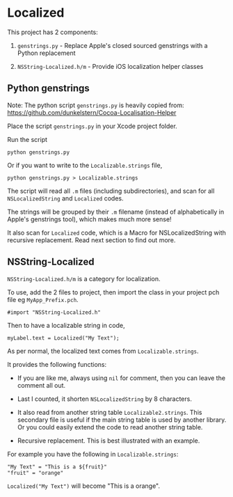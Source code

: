 Localized
=========================================

This project has 2 components:

1. `genstrings.py` - Replace Apple's closed sourced genstrings with a Python replacement

2. `NSString-Localized.h/m` - Provide iOS localization helper classes


Python genstrings
-----------------

Note: The python script `genstrings.py` is heavily copied from: https://github.com/dunkelstern/Cocoa-Localisation-Helper

Place the script `genstrings.py` in your Xcode project folder.

Run the script

	python genstrings.py

Or if you want to write to the `Localizable.strings` file,

	python genstrings.py > Localizable.strings


The script will read all `.m` files (including subdirectories), and scan for all `NSLocalizedString` and `Localized` codes.

The strings will be grouped by their `.m` filename (instead of alphabetically in Apple's genstrings tool), which makes much more sense!

It also scan for `Localized` code, which is a Macro for NSLocalizedString with recursive replacement. Read next section to find out more.



NSString-Localized
-------------------

`NSString-Localized.h/m` is a category for localization.

To use, add the 2 files to project, then import the class in your project pch file eg `MyApp_Prefix.pch`.

	#import "NSString-Localized.h"

Then to have a localizable string in code,

	myLabel.text = Localized("My Text");

As per normal, the localized text comes from `Localizable.strings`.

It provides the following functions:

- If you are like me, always using `nil` for comment, then you can leave the comment all out. 

- Last I counted, it shorten `NSLocalizedString` by 8 characters.

- It also read from another string table `Localizable2.strings`. This secondary file is useful if the main string table is used by another library. Or you could easily extend the code to read another string table.

- Recursive replacement. This is best illustrated with an example.

For example you have the following in `Localizable.strings`:

	"My Text" = "This is a ${fruit}"
	"fruit" = "orange"

`Localized("My Text")` will become "This is a orange".
